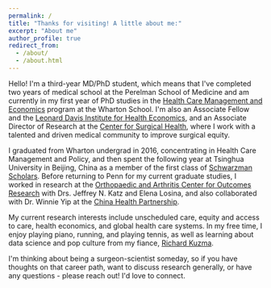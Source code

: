```yaml
---
permalink: /
title: "Thanks for visiting! A little about me:"
excerpt: "About me"
author_profile: true
redirect_from: 
  - /about/
  - /about.html
---
```


Hello! I'm a third-year MD/PhD student, which means that I've completed two years of medical school at the Perelman School of Medicine and am currently in my first year of PhD studies in the [Health Care Management and Economics](https://hcmg.wharton.upenn.edu/programs/phd/) program at the Wharton School. I'm also an Associate Fellow and the [Leonard Davis Institute for Health Economics](https://ldi.upenn.edu/), and an Associate Director of Research at the [Center for Surgical Health](https://www.centerforsurgicalhealth.org/), where I work with a talented and driven medical community to improve surgical equity. 

I graduated from Wharton undergrad in 2016, concentrating in Health Care Management and Policy, and then spent the following year at Tsinghua University in Beijing, China as a member of the first class of [Schwarzman Scholars](https://www.schwarzmanscholars.org/). Before returning to Penn for my current graduate studies, I worked in research at the [Orthopaedic and Arthritis Center for Outcomes Research](https://oracore.bwh.harvard.edu/) with Drs. Jeffrey N. Katz and Elena Losina, and also collaborated with Dr. Winnie Yip at the [China Health Partnership](https://sites.sph.harvard.edu/china-health-partnership/). 

My current research interests include unscheduled care, equity and access to care, health economics, and global health care systems. In my free time, I enjoy playing piano, running, and playing tennis, as well as learning about data science and pop culture from my fiance, [Richard Kuzma](https://rskuzma.github.io/). 

I'm thinking about being a surgeon-scientist someday, so if you have thoughts on that career path, want to discuss research generally, or have any questions - please reach out! I'd love to connect. 